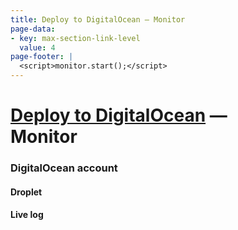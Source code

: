 ```yaml
---
title: Deploy to DigitalOcean — Monitor
page-data:
- key: max-section-link-level
  value: 4
page-footer: |
  <script>monitor.start();</script>
---
```



[Deploy to DigitalOcean](/deploy) —<br> Monitor
===============================================


### DigitalOcean account

<div id="digitalocean-account-widget" class="widget"></div>


#### Droplet

<div id="droplet-widget" class="widget"></div>
<div id="droplet-legend" class="full"></div>

<div id="action-widget" class="widget"></div>


#### Live log

<div id="monitor-legend" class="full"></div>
